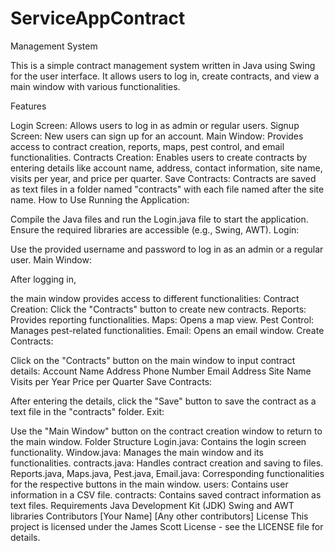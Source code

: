 # ServiceAppContract
Management System

This is a simple contract management system written in Java using Swing for the user interface. It allows users to log in, create contracts, and view a main window with various functionalities.

Features

Login Screen: Allows users to log in as admin or regular users.
Signup Screen: New users can sign up for an account.
Main Window: Provides access to contract creation, reports, maps, pest control, and email functionalities.
Contracts Creation: Enables users to create contracts by entering details like account name, address, contact information, site name, visits per year, and price per quarter.
Save Contracts: Contracts are saved as text files in a folder named "contracts" with each file named after the site name.
How to Use
Running the Application:

Compile the Java files and run the Login.java file to start the application.
Ensure the required libraries are accessible (e.g., Swing, AWT).
Login:

Use the provided username and password to log in as an admin or a regular user.
Main Window:

After logging in, 

the main window provides access to different functionalities:
Contract Creation: Click the "Contracts" button to create new contracts.
Reports: Provides reporting functionalities.
Maps: Opens a map view.
Pest Control: Manages pest-related functionalities.
Email: Opens an email window.
Create Contracts:

Click on the "Contracts" button on the main window to input contract details:
Account Name
Address
Phone Number
Email Address
Site Name
Visits per Year
Price per Quarter
Save Contracts:

After entering the details, click the "Save" button to save the contract as a text file in the "contracts" folder.
Exit:

Use the "Main Window" button on the contract creation window to return to the main window.
Folder Structure
Login.java: Contains the login screen functionality.
Window.java: Manages the main window and its functionalities.
contracts.java: Handles contract creation and saving to files.
Reports.java, Maps.java, Pest.java, Email.java: Corresponding functionalities for the respective buttons in the main window.
users: Contains user information in a CSV file.
contracts: Contains saved contract information as text files.
Requirements
Java Development Kit (JDK)
Swing and AWT libraries
Contributors
[Your Name]
[Any other contributors]
License
This project is licensed under the James Scott License - see the LICENSE file for details.
